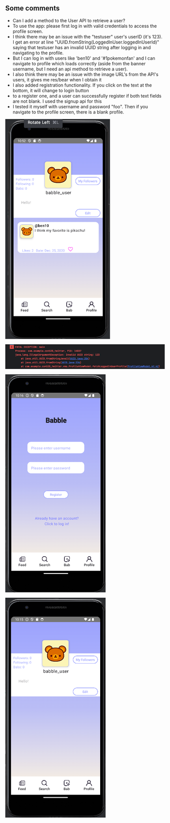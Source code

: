 
Some comments
-----------------------------------------

- Can I add a method to the User API to retrieve a user?
- To use the app: please first log in with valid credentials to access the profile screen.
- I think there may be an issue with the "testuser" user's userID (it's 123). I get an error at line "UUID.fromString(LoggedInUser.loggedInUserId)" saying that testuser has an invalid UUID string after logging in and navigating to the profile.
- But I can log in with users like 'ben10' and '#1pokemonfan' and I can navigate to profile which loads correctly (aside from the banner username, but I need an api method to retrieve a user).
- I also think there may be an issue with the image URL's from the API's users, it gives me res/bear when I obtain it
- I also added registration functionality. If you click on the text at the bottom, it will change to login button
- to a register one, and a user can successfully register if both text fields are not blank. I used the signup api for this
- I tested it myself with username and password "foo". Then if you navigate to the profile screen, there is a blank profile.

![Alt text](example_login.png)

![Alt text](uuid_error_for_testuser.png)

![Alt text](registration.png)

![Alt text](new_registered_user.png)